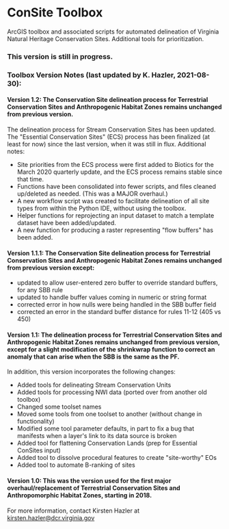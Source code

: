 # ConSite Toolbox
ArcGIS toolbox and associated scripts for automated delineation of Virginia Natural Heritage Conservation Sites. Additional tools for prioritization.

### This version is still in progress.

### Toolbox Version Notes (last updated by K. Hazler, 2021-08-30):
#### Version 1.2: The Conservation Site delineation process for Terrestrial Conservation Sites and Anthropogenic Habitat Zones remains unchanged from previous version.

The delineation process for Stream Conservation Sites has been updated. The "Essential Conservation Sites" (ECS) process has been finalized (at least for now) since the last version, when it was still in flux. 
Additional notes:
- Site priorities from the ECS process were first added to Biotics for the March 2020 quarterly update, and the ECS process remains stable since that time. 
- Functions have been consolidated into fewer scripts, and files cleaned up/deleted as needed. (This was a MAJOR overhaul.)
- A new workflow script was created to facilitate delineation of all site types from within the Python IDE, without using the toolbox.
- Helper functions for reprojecting an input dataset to match a template dataset have been added/updated.
- A new function for producing a raster representing "flow buffers" has been added.

#### Version 1.1.1: The Conservation Site delineation process for Terrestrial Conservation Sites and Anthropogenic Habitat Zones remains unchanged from previous version except:
- updated to allow user-entered zero buffer to override standard buffers, for any SBB rule
- updated to handle buffer values coming in numeric or string format
- corrected error in how nulls were being handled in the SBB buffer field
- corrected an error in the standard buffer distance for rules 11-12 (405 vs 450)

#### Version 1.1: The delineation process for Terrestrial Conservation Sites and Anthropogenic Habitat Zones remains unchanged from previous version, except for a slight modification of the shrinkwrap function to correct an anomaly that can arise when the SBB is the same as the PF. 
In addition, this version incorporates the following changes:
- Added tools for delineating Stream Conservation Units
- Added tools for processing NWI data (ported over from another old toolbox)
- Changed some toolset names
- Moved some tools from one toolset to another (without change in functionality)
- Modified some tool parameter defaults, in part to fix a bug that manifests when a layer's link to its data source is broken
- Added tool for flattening Conservation Lands (prep for Essential ConSites input)
- Added tool to dissolve procedural features to create "site-worthy" EOs
- Added tool to automate B-ranking of sites

#### Version 1.0: This was the version used for the first major overhaul/replacement of Terrestrial Conservation Sites and Anthropomorphic Habitat Zones, starting in 2018.

For more information, contact Kirsten Hazler at kirsten.hazler@dcr.virginia.gov
